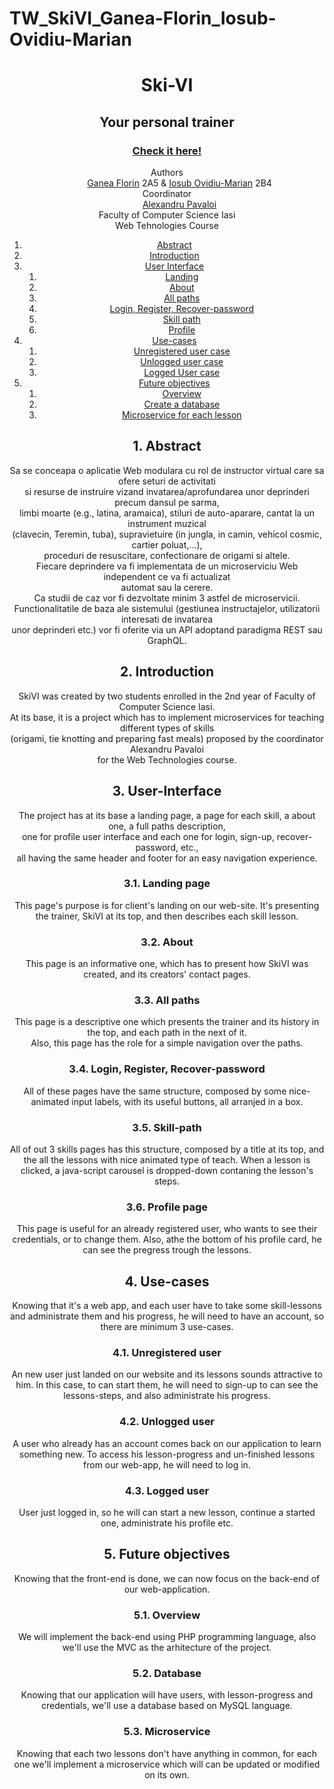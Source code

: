 # TW_SkiVI_Ganea-Florin_Iosub-Ovidiu-Marian
<!DOCTYPE html>
<html lang="en">
<head>
    <meta charset="UTF-8">
    <meta http-equiv="X-UA-Compatible" content="IE=edge">
    <meta name="viewport" content="width=device-width, initial-scale=1.0">
</head>
<body>
    <header>
        <h1>Ski-VI</h1>
        <h2>Your personal trainer</h2>
        <h3><a href="http://skivi.great-site.net/skivi/landing/landing.php">Check it here!</a></h3>
        <dl>
            <dt>Authors</dt>
            <dd><a href="https://github.com/ganeaflorin">Ganea Florin</a> 2A5 & <a href="https://github.com/MarianIosub">Iosub Ovidiu-Marian</a> 2B4</dd>
            <dt>Coordinator</dt>
            <dd><a href="https://iampava.com/">Alexandru Pavaloi</a></dd>
            <dt>Faculty of Computer Science Iasi</dt>
            <dt>Web Tehnologies Course</dt>
                </dl>
    <div role="contentinfo">
        <ol role="directory">
            <li><a href="#1-abstract">Abstract</a> </li>
            <li><a href="#2-introduction">Introduction</a> </li>
            <li><a href="#3-user-interface">User Interface</a>
                <ol role="structure-directory">
                    <li><a href="#31-landing-page">Landing</a></li>
                    <li><a href="#32-about">About</a></li>
                    <li><a href="#33-all-paths">All paths</a></li>
                    <li><a href="#34-login-register-recover-password">Login, Register, Recover-password</a></li>
                    <li><a href="#35-skill-path">Skill path</a></li>
                    <li><a href="#36-profile-page">Profile</a></li>
                </ol>
            </li>
            <li><a href="#4-use-cases">Use-cases</a>
            <ol>
                <li><a href="#41-unregistered-user">Unregistered user case</a></li>
                <li><a href="#42-unlogged-user">Unlogged user case</a></li>
                <li><a href="#43-logged-user">Logged User case</a></li>
            </ol>
            </li>
            <li><a href="#5-future-objectives">Future objectives</a>
            <ol>
                <li><a href="#51-overview">Overview</a></li> 
                <li><a href="#52-database">Create a database</a></li> 
                <li><a href="#53-microservice">Microservice for each lesson</a></li>
            </ol> </li>
        </ol>
    </div>
    <section id="abstract" role="doc-abstract">
        <h2>1. Abstract</h2>
        <p>Sa se conceapa o aplicatie Web modulara cu rol de instructor virtual care sa ofere seturi de activitati<br> si resurse de instruire vizand invatarea/aprofundarea unor deprinderi precum dansul pe sarma,<br> limbi moarte (e.g., latina, aramaica), stiluri de auto-aparare, cantat la un instrument muzical<br> (clavecin, Teremin, tuba), supravietuire (in jungla, in camin, vehicol cosmic, cartier poluat,...),<br> proceduri de resuscitare, confectionare de origami si altele.
            <br>Fiecare deprindere va fi implementata de un microserviciu Web independent ce va fi actualizat<br> automat sau la cerere. <br>Ca studii de caz vor fi dezvoltate minim 3 astfel de microservicii.
            <br>Functionalitatile de baza ale sistemului (gestiunea instructajelor, utilizatorii interesati de invatarea<br> unor deprinderi etc.) vor fi oferite via un API adoptand paradigma REST sau GraphQL.</p>
    </section>
    <section id="introduction" role="doc-introduction">
        <h2>2. Introduction</h2>
        <p>SkiVI was created by two students enrolled in the 2nd year of Faculty of Computer Science Iasi.<br> At its base, it is a project which has to implement microservices for teaching different types of skills<br> (origami, tie knotting and preparing fast meals) proposed by the coordinator Alexandru Pavaloi<br> for the Web Technologies course.</p>
    </section>
    <section id="structure" role="doc-structure">
        <h2>3. User-Interface</h2>
        <p>The project has at its base a landing page, a page for each skill, a about one, a full paths description,<br> one for profile user interface and each one for login, sign-up, recover-password, etc.,<br> all having the same header and footer for an easy navigation experience.</p>
    </section>
    <section id="structure__landing" role="doc-structure">
        <h3>3.1. Landing page</h3>
        <p>This page's purpose is for client's landing on our web-site. It's presenting the trainer, SkiVI at its top, and then describes each skill lesson.</p>
    </section>
    <section id="structure__about" role="doc-structure">
        <h3>3.2. About</h3>
        <p>This page is an informative one, which has to present how SkiVI was created, and its creators' contact pages.</p>
    </section>
    <section id="structure__paths" role="doc-structure">
        <h3>3.3. All paths</h3>
        <p>This page is a descriptive one which presents the trainer and its history in the top, and each path in the next of it.<br> Also, this page has the role for a simple navigation over the paths.</p>
    </section>
    <section id="structure__log/reg" role="doc-structure">
        <h3>3.4. Login, Register, Recover-password</h3>
        <p>All of these pages have the same structure, composed by some nice-animated input labels, with its useful buttons, all arranjed in a box. </p>
    </section>
    <section id="structure__skill-path" role="doc-structure">
        <h3>3.5. Skill-path</h3>
        <p>All of out 3 skills pages has this structure, composed by a title at its top, and the all the lessons with nice animated type of teach. When a lesson is clicked, a java-script carousel is dropped-down contaning the lesson's steps.</p>
    </section>
    <section id="structure__profile" role="doc-structure">
        <h3>3.6. Profile page</h3>
        <p>This page is useful for an already registered user, who wants to see their credentials, or to change them. Also, athe the bottom of his profile card, he can see the pregress trough the lessons.</p>
    </section>
    <section id="use-cases" role="doc-structure">
        <h2>4. Use-cases</h2>
        <p>Knowing that it's a web app, and each user have to take some skill-lessons and administrate them and his progress, he will need to have an account, so there are minimum 3 use-cases.</p>
    </section>
    <section id="use-cases__unregisteres" role="doc-structure">
        <h3>4.1. Unregistered user</h3>
        <p>An new user just landed on our website and its lessons sounds attractive to him. In this case, to can start them, he will need to sign-up to can see the lessons-steps, and also administrate his progress.</p>
    </section>
    <section id="use-cases__unlogged" role="doc-structure">
        <h3>4.2. Unlogged user</h3>
        <p>A user who already has an account comes back on our application to learn something new. To access his lesson-progress and un-finished lessons from our web-app, he will need to log in.</p>
    </section>
    <section id="use-cases__logged" role="doc-structure">
        <h3>4.3. Logged user</h3>
        <p>User just logged in, so he will can start a new lesson, continue a started one, administrate his profile etc.</p>
    </section>
    <section id="objectives" role="doc-structure">
        <h2>5. Future objectives</h2>
        <p>Knowing that the front-end is done, we can now focus on the back-end of our web-application. </p>
    </section>
    <section id="objectives__overview" role="doc-structure">
        <h3>5.1. Overview</h3>
        <p>We will implement the back-end using PHP programming language, also we'll use the MVC as the arhitecture of the project. </p>
    </section>
    <section id="objectives__db" role="doc-structure">
        <h3>5.2. Database</h3>
        <p>Knowing that our application will have users, with lesson-progress and credentials, we'll use a database based on MySQL language.</p>
    </section>
    <section id="objectives__microservice" role="doc-structure">
        <h3>5.3. Microservice</h3>
        <p>Knowing that each two lessons don't have anything in common, for each one we'll implement a microservice which will can be updated or modified on its own.</p>
    </section>
    </header>
</body>
</html>
